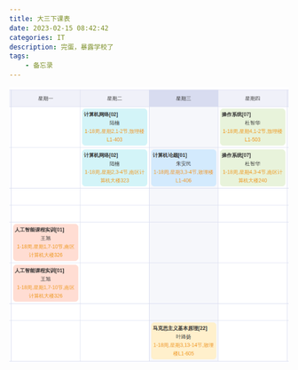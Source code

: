 ```yaml
---
title: 大三下课表
date: 2023-02-15 08:42:42
categories: IT
description: 完蛋，暴露学校了
tags:
    - 备忘录
---
```


![](/pictures/大三下课表/1.png)
